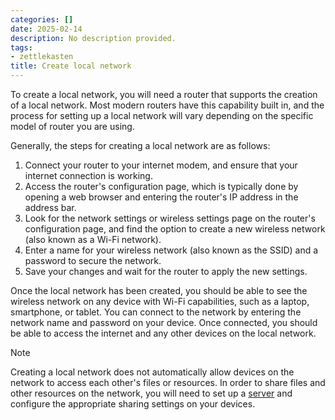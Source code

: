 ```yaml
---
categories: []
date: 2025-02-14
description: No description provided.
tags:
- zettlekasten
title: Create local network
---
```


To create a local network, you will need a router that supports the creation of a local network. Most modern routers have this capability built in, and the process for setting up a local network will vary depending on the specific model of router you are using.

Generally, the steps for creating a local network are as follows:

1.  Connect your router to your internet modem, and ensure that your internet connection is working.
2.  Access the router's configuration page, which is typically done by opening a web browser and entering the router's IP address in the address bar.
3.  Look for the network settings or wireless settings page on the router's configuration page, and find the option to create a new wireless network (also known as a Wi-Fi network).
4.  Enter a name for your wireless network (also known as the SSID) and a password to secure the network.
5.  Save your changes and wait for the router to apply the new settings.

Once the local network has been created, you should be able to see the wireless network on any device with Wi-Fi capabilities, such as a laptop, smartphone, or tablet. You can connect to the network by entering the network name and password on your device. Once connected, you should be able to access the internet and any other devices on the local network.

> [!Note] 
> Creating a local network does not automatically allow devices on the network to access each other's files or resources. In order to share files and other resources on the network, you will need to set up a [server](Creating%20local%20server.md) and configure the appropriate sharing settings on your devices.